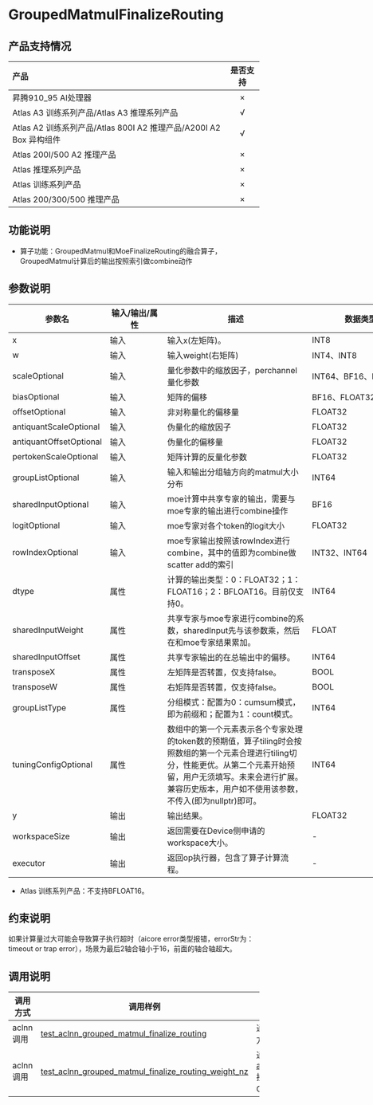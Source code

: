 # GroupedMatmulFinalizeRouting

##  产品支持情况

|产品      | 是否支持 |
|:----------------------------|:-----------:|
|<term>昇腾910_95 AI处理器</term>|      ×     |
|<term>Atlas A3 训练系列产品/Atlas A3 推理系列产品</term>|      √     |
|<term>Atlas A2 训练系列产品/Atlas 800I A2 推理产品/A200I A2 Box 异构组件</term>|      √     |
|<term>Atlas 200I/500 A2 推理产品</term>|      ×     |
|<term>Atlas 推理系列产品</term>|      ×     |
|<term>Atlas 训练系列产品</term>|      ×     |
|<term>Atlas 200/300/500 推理产品</term>|      ×     |

## 功能说明

- 算子功能：GroupedMatmul和MoeFinalizeRouting的融合算子，GroupedMatmul计算后的输出按照索引做combine动作



## 参数说明

  <table style="undefined;table-layout: fixed; width: 1494px"><colgroup>
  <col style="width: 146px">
  <col style="width: 120px">
  <col style="width: 301px">
  <col style="width: 219px">
  <col style="width: 328px">
  <col style="width: 101px">
  <col style="width: 143px">
  <col style="width: 146px">
  </colgroup>
  <thead>
    <tr>
      <th>参数名</th>
      <th>输入/输出/属性</th>
      <th>描述</th>
      <th>数据类型</th>
      <th>数据格式</th>
    </tr></thead>
  <tbody>
    <tr>
      <td>x</td>
      <td>输入</td>
      <td>输入x(左矩阵)。</td>
      <td>INT8</td>
      <td>ND</td>
    </tr>
    <tr>
      <td>w</td>
      <td>输入</td>
      <td>输入weight(右矩阵)</td>
      <td>INT4、INT8</td>
      <td>ND、NZ</td>
    </tr>
    <tr>
      <td>scaleOptional</td>
      <td>输入</td>
      <td>量化参数中的缩放因子，perchannel量化参数</td>
      <td>INT64、BF16、FLOAT32</td>
      <td>ND</td>
    </tr>
    <tr>
      <td>biasOptional</td>
      <td>输入</td>
      <td>矩阵的偏移</td>
      <td>BF16、FLOAT32</td>
      <td>ND</td>
    </tr>
    <tr>
      <td>offsetOptional</td>
      <td>输入</td>
      <td>非对称量化的偏移量</td>
      <td>FLOAT32</td>
      <td>ND</td>
    </tr>
    <tr>
      <td>antiquantScaleOptional</td>
      <td>输入</td>
      <td>伪量化的缩放因子</td>
      <td>FLOAT32</td>
      <td>ND</td>
    </tr>
    <tr>
      <td>antiquantOffsetOptional</td>
      <td>输入</td>
      <td>伪量化的偏移量</td>
      <td>FLOAT32</td>
      <td>ND</td>
    </tr>
    <tr>
      <td>pertokenScaleOptional</td>
      <td>输入</td>
      <td>矩阵计算的反量化参数</td>
      <td>FLOAT32</td>
      <td>ND</td>
    </tr>
    <tr>
      <td>groupListOptional</td>
      <td>输入</td>
      <td>输入和输出分组轴方向的matmul大小分布</td>
      <td>INT64</td>
      <td>ND</td>
    </tr>
    <tr>
      <td>sharedInputOptional</td>
      <td>输入</td>
      <td>moe计算中共享专家的输出，需要与moe专家的输出进行combine操作</td>
      <td>BF16</td>
      <td>ND</td>
    </tr>
    <tr>
      <td>logitOptional</td>
      <td>输入</td>
      <td>moe专家对各个token的logit大小</td>
      <td>FLOAT32</td>
      <td>ND</td>
    </tr>
    <tr>
      <td>rowIndexOptional</td>
      <td>输入</td>
      <td>moe专家输出按照该rowIndex进行combine，其中的值即为combine做scatter add的索引</td>
      <td>INT32、INT64</td>
      <td>ND</td>
    </tr>
    <tr>
      <td>dtype</td>
      <td>属性</td>
      <td>计算的输出类型：0：FLOAT32；1：FLOAT16；2：BFLOAT16。目前仅支持0。</td>
      <td>INT64</td>
      <td></td>
    </tr>
    <tr>
      <td>sharedInputWeight</td>
      <td>属性</td>
      <td>共享专家与moe专家进行combine的系数，sharedInput先与该参数乘，然后在和moe专家结果累加。</td>
      <td>FLOAT</td>
      <td></td>
    </tr>
    <tr>
      <td>sharedInputOffset</td>
      <td>属性</td>
      <td>共享专家输出的在总输出中的偏移。</td>
      <td>INT64</td>
      <td></td>
    </tr>
    <tr>
      <td>transposeX</td>
      <td>属性</td>
      <td>左矩阵是否转置，仅支持false。</td>
      <td>BOOL</td>
      <td></td>
    </tr>
    <tr>
      <td>transposeW</td>
      <td>属性</td>
      <td>右矩阵是否转置，仅支持false。</td>
      <td>BOOL</td>
      <td></td>
    </tr>
    <tr>
      <td>groupListType</td>
      <td>属性</td>
      <td>分组模式：配置为0：cumsum模式，即为前缀和；配置为1：count模式。</td>
      <td>INT64</td>
      <td></td>
    </tr>
    <tr>
      <td>tuningConfigOptional</td>
      <td>属性</td>
      <td>数组中的第一个元素表示各个专家处理的token数的预期值，算子tiling时会按照数组的第一个元素合理进行tiling切分，性能更优。从第二个元素开始预留，用户无须填写。未来会进行扩展。兼容历史版本，用户如不使用该参数，不传入(即为nullptr)即可。</td>
      <td>INT64</td>
      <td></td>
    </tr>
    <tr>
      <td>y</td>
      <td>输出</td>
      <td>输出结果。</td>
      <td>FLOAT32</td>
      <td>ND</td>
    </tr>
    <tr>
      <td>workspaceSize</td>
      <td>输出</td>
      <td>返回需要在Device侧申请的workspace大小。</td>
      <td>-</td>
      <td>-</td>
    </tr>
    <tr>
      <td>executor</td>
      <td>输出</td>
      <td>返回op执行器，包含了算子计算流程。</td>
      <td>-</td>
      <td>-</td>
    </tr>
  </tbody>
  </table>

- Atlas 训练系列产品：不支持BFLOAT16。

## 约束说明

如果计算量过大可能会导致算子执行超时（aicore error类型报错，errorStr为：timeout or trap error），场景为最后2轴合轴小于16，前面的轴合轴超大。

## 调用说明

| 调用方式      | 调用样例                 | 说明                                                         |
|--------------|-------------------------|--------------------------------------------------------------|
| aclnn调用 | [test_aclnn_grouped_matmul_finalize_routing](examples/test_aclnn_grouped_matmul_finalize_routing.cpp) | 通过[aclnnGroupedMatmulFinalizeRoutingV3](docs/aclnnGroupedMatmulFinalizeRoutingV3.md)接口方式调用GroupedMatmulFinalizeRouting算子。 |
| aclnn调用 | [test_aclnn_grouped_matmul_finalize_routing_weight_nz](examples/test_aclnn_grouped_matmul_finalize_routing_weight_nz.cpp) | 通过[aclnnGroupedMatmulFinalizeRoutingWeightNzV2](docs/aclnnGroupedMatmulFinalizeRoutingWeightNzV2.md)接口方式调用GroupedMatmulFinalizeRoutingWeightNz算子。 |